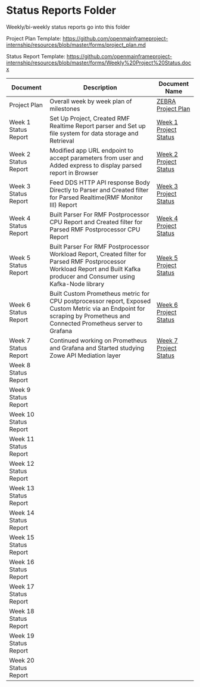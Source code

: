 # Status Reports Folder
Weekly/bi-weekly status reports go into this folder

Project Plan Template: https://github.com/openmainframeproject-internship/resources/blob/master/forms/project_plan.md

Status Report Template: https://github.com/openmainframeproject-internship/resources/blob/master/forms/Weekly%20Project%20Status.docx

| Document | Description | Document Name |
|---|---|---|
| Project Plan | Overall week by week plan of milestones |[ZEBRA Project Plan](https://github.com/openmainframeproject-internship/Zowe-Parsing-Engine-for-SMF-or-RMF-PP-Reports/blob/master/Status%20Reports/ZEBRA%20Project%20Plan.pdf) |
| Week 1 Status Report |Set Up Project, Created RMF Realtime Report parser and Set up file system for data storage and Retrieval  | [Week 1 Project Status](https://github.com/openmainframeproject-internship/Zowe-Parsing-Engine-for-SMF-or-RMF-PP-Reports/blob/master/Status%20Reports/Week%201%20Project%20Status.docx) | 
| Week 2 Status Report | Modified app URL endpoint to accept parameters from user and Added express to display parsed report in Browser | [Week 2 Project Status](https://github.com/openmainframeproject-internship/Zowe-Parsing-Engine-for-SMF-or-RMF-PP-Reports/blob/master/Status%20Reports/Week%202%20Project%20Status.docx) |
| Week 3 Status Report | Feed DDS HTTP API response Body Directly to Parser and Created filter for Parsed Realtime(RMF Monitor III) Report | [Week 3 Project Status](https://github.com/openmainframeproject-internship/Zowe-Parsing-Engine-for-SMF-or-RMF-PP-Reports/blob/master/Status%20Reports/Week%203%20Project%20Status.docx) |
| Week 4 Status Report | Built Parser For RMF Postprocessor CPU Report and Created filter for Parsed RMF Postprocessor CPU Report | [Week 4 Project Status](https://github.com/openmainframeproject-internship/Zowe-Parsing-Engine-for-SMF-or-RMF-PP-Reports/blob/master/Status%20Reports/Week%204%20Project%20Status.docx) |
| Week 5 Status Report | Built Parser For RMF Postprocessor Workload Report, Created filter for Parsed RMF Postprocessor Workload Report and Built Kafka producer and Consumer using Kafka-Node library | [Week 5 Project Status](https://github.com/openmainframeproject-internship/Zowe-Parsing-Engine-for-SMF-or-RMF-PP-Reports/blob/master/Status%20Reports/Week%205%20Project%20Status.docx) |
| Week 6 Status Report | Built Custom Prometheus metric for CPU postprocessor report, Exposed Custom Metric via an Endpoint for scraping by Prometheus and Connected Prometheus server to Grafana | [Week 6 Project Status](https://github.com/openmainframeproject-internship/Zowe-Parsing-Engine-for-SMF-or-RMF-PP-Reports/blob/master/Status%20Reports/Week%206%20Project%20Status.docx) |
| Week 7 Status Report | Continued working on Prometheus and Grafana and Started studying Zowe API Mediation layer | [Week 7 Project Status](https://github.com/openmainframeproject-internship/Zowe-Parsing-Engine-for-SMF-or-RMF-PP-Reports/blob/master/Status%20Reports/Week%207%20Project%20Status.docx) |
| Week 8 Status Report | | |
| Week 9 Status Report | | |
| Week 10 Status Report | | |
| Week 11 Status Report | | |
| Week 12 Status Report | | |
| Week 13 Status Report | | |
| Week 14 Status Report | | |
| Week 15 Status Report | | |
| Week 16 Status Report | | |
| Week 17 Status Report | | |
| Week 18 Status Report | | |
| Week 19 Status Report | | |
| Week 20 Status Report | | |
